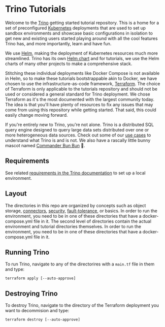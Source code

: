 # Trino Tutorials

Welcome to the [Trino](https://trino.io/) getting started tutorial repository. 
This is a home for a set of preconfigured [Kubernetes](https://kubernetes.io/docs/home) 
deployments that are used to set up sandbox environments and showcase basic 
configurations in isolation to get new and existing users started playing
around with all the cool features Trino has, and more importantly, learn and
have fun.

We use [Helm](https://helm.sh), making the deployment of Kubernetes resources much
more streamlined. Trino has its own [Helm chart](https://trinodb.github.io/charts)
and for tutorials, we use the Helm charts of many other projects to make a
comprehensive stack. 

Stitching these individual deployments like Docker Compose is not available in 
Helm, so to make these tutorials bootstrappable akin to Docker, we have chosen to 
use the infrastructure-as-code framework, [Terraform](https://www.terraform.io). 
The choice of Terraform is only applicable to the tutorials repository  and 
should not be used or considered a general standard for Trino deployment. We
chose Terraform as it's the most documented with the largest community today.
The idea is that you'll have plenty of resources to fix any issues that may come
from using this repository while getting started. That said, this could easily
change moving forward.

If you're entirely new to Trino, you're not alone. Trino is a distributed SQL 
query engine designed to query large data sets distributed over one or more 
heterogeneous data sources. Check out some of our 
[use cases](https://trino.io/docs/current/overview/use-cases.html) 
to understand what Trino is and is not.  We also have a rascally little bunny 
mascot named 
[Commander Bun Bun](https://twitter.com/trinodb/status/1357416368543588356) 🐇.

## Requirements

See related 
[requirements in the Trino documentation](https://trino.io/docs/current/installation/kubernetes.html#requirements) 
to set up a local environment.

## Layout

The directories in this repo are organized by concepts such as 
object storage, [connectors](https://trino.io/docs/current/connector.html), 
[security](https://trino.io/docs/current/security.html), 
[fault-tolerance](https://trino.io/docs/current/admin/fault-tolerant-execution.html),
or basics. In order to run the environment, you need to be in
one of these directories that have a docker-compose.yml file in it. The second
level of directories contain the actual environment and tutorial directories
themselves. In order to run the environment, you need to be in one of these
directories that have a docker-compose.yml file in it.

## Running Trino

To run Trino, navigate to any of the directorires with a `main.tf` file in them and type:

```
terraform apply [--auto-approve]
```

## Destroying Trino

To destroy Trino, navigate to the directory of the Terraform deployment you want to decommision and type:

```
terraform destroy [--auto-approve]
```

